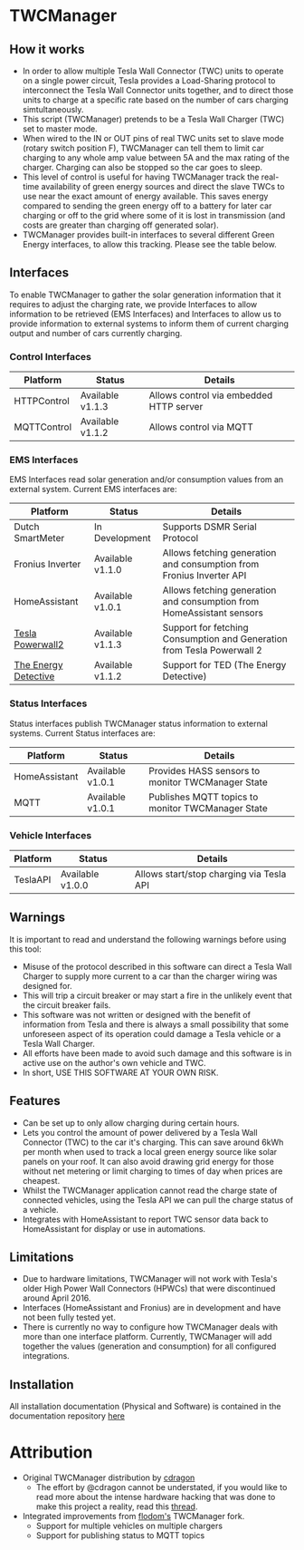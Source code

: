 # TWCManager

## How it works

* In order to allow multiple Tesla Wall Connector (TWC) units to operate on a single power circuit, Tesla provides a Load-Sharing protocol to interconnect the Tesla Wall Connector units together, and to direct those units to charge at a specific rate based on the number of cars charging simtultaneously.
* This script (TWCManager) pretends to be a Tesla Wall Charger (TWC) set to master mode.
* When wired to the IN or OUT pins of real TWC units set to slave mode (rotary switch position F), TWCManager can tell them to limit car charging to any whole amp value between 5A and the max rating of the charger. Charging can also be stopped so the car goes to sleep.
* This level of control is useful for having TWCManager track the real-time availability of green energy sources and direct the slave TWCs to use near the exact amount of energy available. This saves energy compared to sending the green energy off to a battery for later car charging or off to the grid where some of it is lost in transmission (and costs are greater than charging off generated solar).
* TWCManager provides built-in interfaces to several different Green Energy interfaces, to allow this tracking. Please see the table below.

## Interfaces

To enable TWCManager to gather the solar generation information that it requires to adjust the charging rate, we provide Interfaces to allow information to be retrieved (EMS Interfaces) and Interfaces to allow us to provide information to external systems to inform them of current charging output and number of cars currently charging.

### Control Interfaces

| Platform         | Status           | Details                 |
| ---------------- | ---------------- | ----------------------- |
| HTTPControl      | Available v1.1.3 | Allows control via embedded HTTP server |
| MQTTControl      | Available v1.1.2 | Allows control via MQTT |

### EMS Interfaces

EMS Interfaces read solar generation and/or consumption values from an external system. Current EMS interfaces are:

| Platform         | Status        | Details                 |
| ---------------- | ------------- | ----------------------- |
| Dutch SmartMeter | In Development | Supports DSMR Serial Protocol |
| Fronius Inverter | Available v1.1.0 | Allows fetching generation and consumption from Fronius Inverter API |
| HomeAssistant    | Available v1.0.1 | Allows fetching generation and consumption from HomeAssistant sensors |
| [Tesla Powerwall2](docs/modules/EMS_Powerwall2.md) | Available v1.1.3 | Support for fetching Consumption and Generation from Tesla Powerwall 2 |
| [The Energy Detective](docs/modules/EMS_TED.md) | Available v1.1.2 | Support for TED (The Energy Detective) |

### Status Interfaces

Status interfaces publish TWCManager status information to external systems. Current Status interfaces are:

| Platform         | Status           | Details                 |
| ---------------- | ---------------- | ----------------------- |
| HomeAssistant    | Available v1.0.1 | Provides HASS sensors to monitor TWCManager State |
| MQTT             | Available v1.0.1 | Publishes MQTT topics to monitor TWCManager State |

### Vehicle Interfaces

| Platform    | Status           | Details                 |
| ----------- | ---------------- | ----------------------- |
| TeslaAPI    | Available v1.0.0 | Allows start/stop charging via Tesla API |

## Warnings

It is important to read and understand the following warnings before using this tool:

* Misuse of the protocol described in this software can direct a Tesla Wall Charger to supply more current to a car than the charger wiring was designed for.
* This will trip a circuit breaker or may start a fire in the unlikely event that the circuit breaker fails.
* This software was not written or designed with the benefit of information from Tesla and there is always a small possibility that some unforeseen aspect of its operation could damage a Tesla vehicle or a Tesla Wall Charger.
* All efforts have been made to avoid such damage and this software is in active use on the author's own vehicle and TWC.
* In short, USE THIS SOFTWARE AT YOUR OWN RISK.

## Features
* Can be set up to only allow charging during certain hours.
* Lets you control the amount of power delivered by a Tesla Wall Connector (TWC) to the car it's charging.
This can save around 6kWh per month when used to track a local green energy source like solar panels on your roof.  It can also avoid drawing grid energy for those without net metering or limit charging to times of day when prices are cheapest.
* Whilst the TWCManager application cannot read the charge state of connected vehicles, using the Tesla API we can pull the charge status of a vehicle.
* Integrates with HomeAssistant to report TWC sensor data back to HomeAssistant for display or use in automations.

## Limitations
* Due to hardware limitations, TWCManager will not work with Tesla's older High Power Wall Connectors (HPWCs) that were discontinued around April 2016.
* Interfaces (HomeAssistant and Fronius) are in development and have not been fully tested yet. 
* There is currently no way to configure how TWCManager deals with more than one interface platform. Currently, TWCManager will add together the values (generation and consumption) for all configured integrations.

## Installation

All installation documentation (Physical and Software) is contained in the documentation repository [here](docs/README.md)

# Attribution
* Original TWCManager distribution by [cdragon](https://github.com/cdragon/TWCManager)
   * The effort by @cdragon cannot be understated, if you would like to read more about the intense hardware hacking that was done to make this project a reality, read this [thread](https://teslamotorsclub.com/tmc/threads/new-wall-connector-load-sharing-protocol.72830).
* Integrated improvements from [flodom's](https://github.com/flodorn/TWCManager) TWCManager fork. 
    * Support for multiple vehicles on multiple chargers
    * Support for publishing status to MQTT topics
